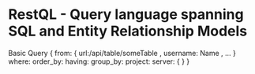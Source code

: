 RestQL - Query language spanning SQL and Entity Relationship Models
===================================================================

Basic Query
	{
		from: { url:/api/table/someTable
			, username: Name
			, ...
			}
		where:
		order_by:
		having:
		group_by:
		project:
		server: {
		}
	}

